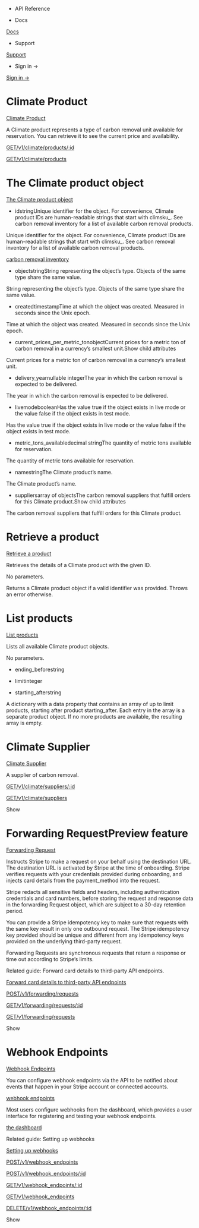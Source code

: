 - API Reference

- Docs

[Docs](/)

- Support

[Support](https://support.stripe.com)

- Sign in →

[Sign in →](https://dashboard.stripe.com/login)

# Climate Product

[Climate Product](/api/climate/product)

A Climate product represents a type of carbon removal unit available for reservation. You can retrieve it to see the current price and availability.

[GET/v1/climate/products/:id](/api/climate/product/retrieve)

[GET/v1/climate/products](/api/climate/product/list)

# The Climate product object

[The Climate product object](/api/climate/product/object)

- idstringUnique identifier for the object. For convenience, Climate product IDs are human-readable strings that start with climsku_. See carbon removal inventory for a list of available carbon removal products.

Unique identifier for the object. For convenience, Climate product IDs are human-readable strings that start with climsku_. See carbon removal inventory for a list of available carbon removal products.

[carbon removal inventory](https://stripe.com/docs/climate/orders/carbon-removal-inventory)

- objectstringString representing the object’s type. Objects of the same type share the same value.

String representing the object’s type. Objects of the same type share the same value.

- createdtimestampTime at which the object was created. Measured in seconds since the Unix epoch.

Time at which the object was created. Measured in seconds since the Unix epoch.

- current_prices_per_metric_tonobjectCurrent prices for a metric ton of carbon removal in a currency’s smallest unit.Show child attributes

Current prices for a metric ton of carbon removal in a currency’s smallest unit.

- delivery_yearnullable integerThe year in which the carbon removal is expected to be delivered.

The year in which the carbon removal is expected to be delivered.

- livemodebooleanHas the value true if the object exists in live mode or the value false if the object exists in test mode.

Has the value true if the object exists in live mode or the value false if the object exists in test mode.

- metric_tons_availabledecimal stringThe quantity of metric tons available for reservation.

The quantity of metric tons available for reservation.

- namestringThe Climate product’s name.

The Climate product’s name.

- suppliersarray of objectsThe carbon removal suppliers that fulfill orders for this Climate product.Show child attributes

The carbon removal suppliers that fulfill orders for this Climate product.

# Retrieve a product

[Retrieve a product](/api/climate/product/retrieve)

Retrieves the details of a Climate product with the given ID.

No parameters.

Returns a Climate product object if a valid identifier was provided. Throws an error otherwise.

# List products

[List products](/api/climate/product/list)

Lists all available Climate product objects.

No parameters.

- ending_beforestring

- limitinteger

- starting_afterstring

A dictionary with a data property that contains an array of up to limit products, starting after product starting_after. Each entry in the array is a separate product object. If no more products are available, the resulting array is empty.

# Climate Supplier

[Climate Supplier](/api/climate/supplier)

A supplier of carbon removal.

[GET/v1/climate/suppliers/:id](/api/climate/supplier/retrieve)

[GET/v1/climate/suppliers](/api/climate/supplier/list)

Show

# Forwarding RequestPreview feature

[Forwarding Request](/api/forwarding/request)

Instructs Stripe to make a request on your behalf using the destination URL. The destination URL is activated by Stripe at the time of onboarding. Stripe verifies requests with your credentials provided during onboarding, and injects card details from the payment_method into the request.

Stripe redacts all sensitive fields and headers, including authentication credentials and card numbers, before storing the request and response data in the forwarding Request object, which are subject to a 30-day retention period.

You can provide a Stripe idempotency key to make sure that requests with the same key result in only one outbound request. The Stripe idempotency key provided should be unique and different from any idempotency keys provided on the underlying third-party request.

Forwarding Requests are synchronous requests that return a response or time out according to Stripe’s limits.

Related guide: Forward card details to third-party API endpoints.

[Forward card details to third-party API endpoints](https://docs.stripe.com/payments/forwarding)

[POST/v1/forwarding/requests](/api/forwarding/forwarding_requests/create)

[GET/v1/forwarding/requests/:id](/api/forwarding/forwarding_requests/retrieve)

[GET/v1/forwarding/requests](/api/forwarding/forwarding_requests/list)

Show

# Webhook Endpoints

[Webhook Endpoints](/api/webhook_endpoints)

You can configure webhook endpoints via the API to be notified about events that happen in your Stripe account or connected accounts.

[webhook endpoints](/webhooks/)

Most users configure webhooks from the dashboard, which provides a user interface for registering and testing your webhook endpoints.

[the dashboard](https://dashboard.stripe.com/webhooks)

Related guide: Setting up webhooks

[Setting up webhooks](/webhooks/configure)

[POST/v1/webhook_endpoints](/api/webhook_endpoints/create)

[POST/v1/webhook_endpoints/:id](/api/webhook_endpoints/update)

[GET/v1/webhook_endpoints/:id](/api/webhook_endpoints/retrieve)

[GET/v1/webhook_endpoints](/api/webhook_endpoints/list)

[DELETE/v1/webhook_endpoints/:id](/api/webhook_endpoints/delete)

Show

